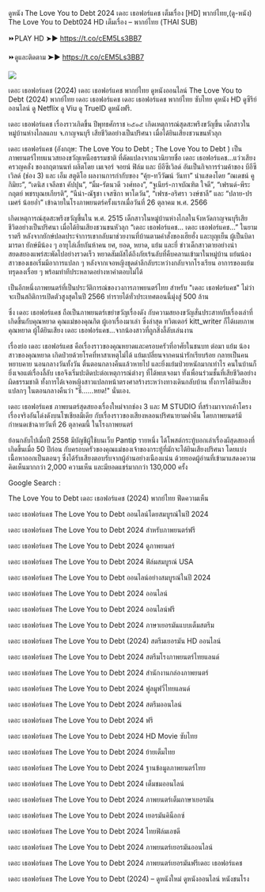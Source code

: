 ดูหนัง The Love You to Debt  2024 เดอะ เธอฟอร์แคช เต็มเรื่อง [HD] พากย์ไทย,(ดู-หนัง) The Love You to Debt024 HD เต็มเรื่อง – พากย์ไทย (THAI SUB)

⏩PLAY HD ➤► https://t.co/cEM5Ls3BB7


⏩ดูและติดตาม ➤► https://t.co/cEM5Ls3BB7


<a href="https://t.co/cEM5Ls3BB7" rel="nofollow"><img src="https://image.tmdb.org/t/p/w300/hpM5xgbQ2YjbOSh4lysoV8Zwu1c.jpg"></a></p>


เดอะ เธอฟอร์แคช (2024) เดอะ เธอฟอร์แคช พากย์ไทย ดูหนังออนไลน์ The Love You to Debt  (2024) พากย์ไทย เดอะ เธอฟอร์แคช เดอะ เธอฟอร์แคช พากย์ไทย ซับไทย ดูหนัง HD ดูซีรีย์ออนไลน์ ดู Netflix ดู Viu ดู TrueID ดูหนังฟรี.

เดอะ เธอฟอร์แคช เรื่องราวเกิดขึ้น ปีพุทธศักราช ๒๕๑๕ เกิดเหตุการณ์สุดสะพรึงขวัญขึ้น เด็กสาวในหมู่บ้านห่างไกลแถบ จ.กาญจนบุรี เสียชีวิตอย่างเป็นปริศนา เมื่อได้ยินเสียงชวนขนหัวลุก

เดอะ เธอฟอร์แคช (อังกฤษ: The Love You to Debt ; The Love You to Debt ) เป็นภาพยนตร์ไทยแนวสยองขวัญเหนือธรรมชาติ ที่ดัดแปลงจากนวนิยายชื่อ เดอะ เธอฟอร์แคช…แว่วเสียงครวญคลั่ง ของกฤตานนท์ ผลิตโดย เมเจอร์ จอยน์ ฟิล์ม และ บีอีซีเวิลด์ อันเป็นกิจการร่วมค้าของ บีอีซีเวิลด์ (ช่อง 3) และ เอ็ม สตูดิโอ ผลงานการกำกับของ “คุ้ย-ทวีวัฒน์ วันทา” นำแสดงโดย “ณเดชน์ คูกิมิยะ”, “เดนิส เจลีลชา คัปปุน”, “มิ้ม-รัตนวดี วงศ์ทอง”, “จูเนียร์-กาจบัณฑิต ใจดี”, “เฟรนด์-พีระกฤตย์ พชรบุณยเกียรติ”, “นีน่า-ณัฐชา เจสซิกา พาโดวัน”, “เฟรช-อริศรา วงษ์ชาลี” และ “ปลาย-ปรเมศร์ น้อยอ่ำ” เข้าฉายในโรงภาพยนตร์ครั้งแรกเมื่อวันที่ 26 ตุลาคม พ.ศ. 2566

เกิดเหตุการณ์สุดสะพรึงขวัญขึ้นใน พ.ศ. 2515 เด็กสาวในหมู่บ้านห่างไกลในจังหวัดกาญจนบุรีเสียชีวิตอย่างเป็นปริศนา เมื่อได้ยินเสียงชวนขนหัวลุก “เดอะ เธอฟอร์แคช… เดอะ เธอฟอร์แคช…” ในยามราตรี หลังจากยักษ์ปลดประจำการเขากลับมาช่วยงานที่บ้านตามคำสั่งของเฮียฮั่ง และบุญเย็น ผู้เป็นบิดามารดา ยักษ์มีน้อง ๆ อายุไล่เลี่ยกันห้าคน ยศ, ยอด, หยาด, แย้ม และยี่ ข่าวเด็กสาวตายอย่างน่าสยดสยองแพร่สะพัดไปอย่างรวดเร็ว หยาดสัมผัสได้ถึงภัยเร้นลับที่คืบคลานเข้ามาในหมู่บ้าน แย้มน้องสาวของเธอเริ่มมีอาการแปลก ๆ หลังจากเจอหญิงชุดดำลึกลับระหว่างกลับจากโรงเรียน อาการของแย้มทรุดลงเรื่อย ๆ พร้อมท่าทีประหลาดอย่างหาคำตอบไม่ได้

เป็นอีกหนึ่งภาพยนตร์ที่เป็นประวัติการณ์ของวงการภาพยนตร์ไทย สำหรับ "เดอะ เธอฟอร์แคช" ไม่ว่าจะเป็นสถิติการเปิดตัวสูงสุดในปี 2566 ทำรายได้ทั่วประเทศตอนนี้มุ่งสู่ 500 ล้าน

ซึ่ง เดอะ เธอฟอร์แคช ถือเป็นภาพยนตร์เขย่าขวัญเรื่องดัง กับความสยองขวัญสั่นประสาทกับเรื่องเล่าที่เกิดขึ้นกับคุณหยาด คุณแม่ของคุณกิต ผู้เอาเรื่องมาเล่า ซึ่งล่าสุด ทวิตเตอร์ kitt_writer ก็ได้เผยภาพคุณหยาด ผู้ได้ยินเสียง เดอะ เธอฟอร์แคช...จากน้องสาวที่ถูกสิ่งลี้ลับเล่นงาน

เรื่องย่อ เดอะ เธอฟอร์แคช คือเรื่องราวของคุณหยาดและครอบครัวที่อาศัยในชนบท ต่อมา แย้ม น้องสาวของคุณหยาด เกิดป่วยด้วยโรคที่หาสาเหตุไม่ได้ แย้มเปลี่ยนจากคนน่ารักเรียบร้อย กลายเป็นคนหยาบคาย นอนกลางวันทั้งวัน ตื่นตอนกลางคืนแล้วหายไป และยิ่งแย้มป่วยหนักมากเท่าไร คนในบ้านก็ยิ่งเจอแต่เรื่องลี้ลับ เธอจึงเริ่มปะติดปะต่อเหตุการณ์ต่างๆ ที่ได้พบเจอมา ทั้งเพื่อนร่วมชั้นที่เสียชีวิตอย่างผิดธรรมชาติ ทั้งการได้เจอหญิงสาวแปลกหน้าตรงศาลร้างระหว่างทางเดินกลับบ้าน ทั้งการได้ยินเสียงแปลกๆ ในตอนกลางคืนว่า "ธี่......หยด!" นั่นเอง.

เดอะ เธอฟอร์แคช ภาพยนตร์สุดสยองเรื่องใหม่จากช่อง 3 และ M STUDIO ที่สร้างมาจากเค้าโครงเรื่องจริงอันโด่งดังบนโซเชียลมีเดีย กับเรื่องราวของเสียงหลอนปริศนายามค่ำคืน โดยภาพยนตร์มีกำหนดเข้าฉายวันที่ 26 ตุลาคมนี้ ในโรงภาพยนตร์

ย้อนกลับไปเมื่อปี 2558 มีบัญชีผู้ใช้บนเว็บ Pantip รายหนึ่ง ได้โพสต์กระทู้บอกเล่าเรื่องผีสุดสยองที่เกิดขึ้นเมื่อ 50 ปีก่อน กับครอบครัวของคุณแม่ของเจ้าของกระทู้ที่มักจะได้ยินเสียงปริศนา โดยแบ่งเนื้อหาออกเป็นตอนๆ ซึ่งได้รับเสียงตอบรับจากผู้อ่านอย่างเนืองแน่น ด้วยยอดผู้อ่านที่เข้ามาแสดงความคิดเห็นมากกว่า 2,000 ความเห็น และมียอดแชร์มากกว่า 130,000 ครั้ง

Google Search :

The Love You to Debt  เดอะ เธอฟอร์แคช (2024) พากย์ไทย ฟีดความเห็น

เดอะ เธอฟอร์แคช The Love You to Debt  ออนไลน์โดยสมบูรณ์ในปี 2024

เดอะ เธอฟอร์แคช The Love You to Debt  2024 สำหรับภาพยนตร์ฟรี

เดอะ เธอฟอร์แคช The Love You to Debt  2024 ดูภาพยนตร์

เดอะ เธอฟอร์แคช The Love You to Debt  2024 ฟิล์มสมบูรณ์ USA

เดอะ เธอฟอร์แคช The Love You to Debt  ออนไลน์อย่างสมบูรณ์ในปี 2024

เดอะ เธอฟอร์แคช The Love You to Debt  2024 ออนไลน์

เดอะ เธอฟอร์แคช The Love You to Debt  2024 ออนไลน์ฟรี

เดอะ เธอฟอร์แคช The Love You to Debt  2024 ภาษาเยอรมันแบบเต็มสตรีม

เดอะ เธอฟอร์แคช The Love You to Debt  (2024) สตรีมเยอรมัน HD ออนไลน์

เดอะ เธอฟอร์แคช The Love You to Debt  2024 สตรีมโรงภาพยนตร์ไทยแลนด์

เดอะ เธอฟอร์แคช The Love You to Debt  2024 สํานักงานกล่องภาพยนตร์

เดอะ เธอฟอร์แคช The Love You to Debt  2024 ฟูลมูฟวี่ไทยแลนด์

เดอะ เธอฟอร์แคช The Love You to Debt  2024 สตรีมออนไลน์

เดอะ เธอฟอร์แคช The Love You to Debt  2024 ฟรี

เดอะ เธอฟอร์แคช The Love You to Debt  2024 HD Movie ซับไทย

เดอะ เธอฟอร์แคช The Love You to Debt  2024 ย้ายเต็มไทย

เดอะ เธอฟอร์แคช The Love You to Debt  2024 ฐานข้อมูลภาพยนตร์ไทย

เดอะ เธอฟอร์แคช The Love You to Debt  2024 เต็มชมออนไลน์

เดอะ เธอฟอร์แคช The Love You to Debt  2024 ภาพยนตร์เต็มภาษาเยอรมัน

เดอะ เธอฟอร์แคช The Love You to Debt  2024 เยอรมันคิน็อกซ์

เดอะ เธอฟอร์แคช The Love You to Debt  2024 ไทยฟิล์มเอชดี

เดอะ เธอฟอร์แคช The Love You to Debt  2024 ภาพยนตร์เยอรมันออนไลน์

เดอะ เธอฟอร์แคช The Love You to Debt  2024 ภาพยนตร์เยอรมันฟรีเดอะ เธอฟอร์แคช

เดอะ เธอฟอร์แคช The Love You to Debt  (2024) – ดูหนังใหม่ ดูหนังออนไลน์ หนังชนโรง
